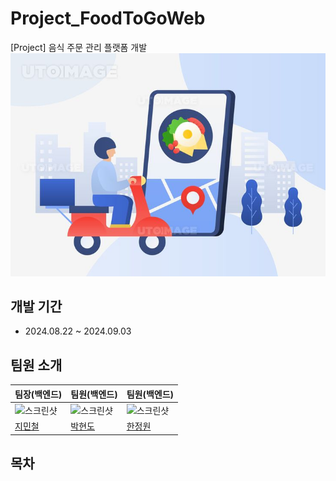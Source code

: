 # Project_FoodToGoWeb
[Project] 음식 주문 관리 플랫폼 개발
![스크린샷](/IMG/delivery-img.jpeg)
## 개발 기간
* 2024.08.22 ~ 2024.09.03
## 팀원 소개
|팀장(백엔드)|팀원(백엔드)|팀원(백엔드)|
|-----|-----|-----|
|![스크린샷]()|![스크린샷](https://avatars.githubusercontent.com/u/81797927?v=4)|![스크린샷](https://avatars.githubusercontent.com/u/161826579?v=4)|
|[지민철](https://github.com/jiminchur)|[박현도](https://github.com/atto08)|[한정원](https://github.com/dev-wonny)|
## 목차
